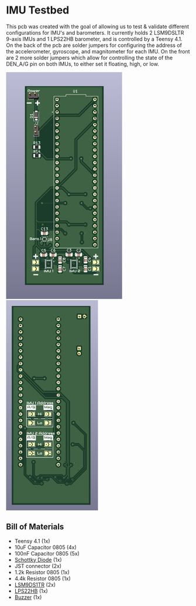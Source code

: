 # IMU Testbed
This pcb was created with the goal of allowing us to test & validate different configurations for IMU's and barometers. It currently holds 2 LSM9DSLTR 9-axis IMUs and 1 LPS22HB barometer, and is controlled by a Teensy 4.1. On the back of the pcb are solder jumpers for configuring the address of the accelerometer, gyroscope, and magnitometer for each IMU. On the front are 2 more solder jumpers which allow for controlling the state of the DEN_A/G pin on both IMUs, to either set it floating, high, or low.

![](resources/render_front.png)
![](resources/render_back.png)

## Bill of Materials
- Teensy 4.1 (1x)
- 10uF Capacitor 0805 (4x)
- 100nF Capacitor 0805 (5x)
- [Schottky Diode](https://www.digikey.com/en/products/detail/micro-commercial-co/SMD110PL-TP/2698532) (1x)
- JST connector (2x)
- 1.2k Resistor 0805 (1x)
- 4.4k Resistor 0805 (1x)
- [LSM9DS1TR](https://www.digikey.com/en/products/detail/stmicroelectronics/LSM9DS1TR/4988083?s=N4IgTCBcDaIDIGUCyBOAIggjCAugXyA) (2x)
- [LPS22HB](https://www.digikey.com/en/products/detail/stmicroelectronics/LPS22HBTR/5799910?s=N4IgTCBcDaIDIAUDKYwAkBCIC6BfIA) (1x)
- [Buzzer](https://www.adafruit.com/product/160) (1x)